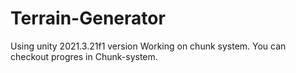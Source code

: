 # Terrain-Generator
Using unity 2021.3.21f1 version
Working on chunk system. You can checkout progres in Chunk-system.
